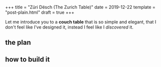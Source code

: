 +++
title = "Züri Dësch (The Zurich Table)"
date = 2019-12-22
template = "post-plain.html"
draft = true
+++

Let me introduce you to a **couch table** that is so simple and elegant, that I don't feel like I've designed it, instead I feel like I _discovered_ it.

## the plan

## how to build it
